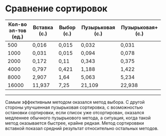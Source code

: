 # Сравнение сортировок
|Кол-во эл-тов (ед.)|Вставка (с.)|Выбор (с.)|Пузырьковая (с.)|Пузырьковая+ (с.)|
|----------|-----------|-----------|-----------|-----------|
|500       |0,016      |0,015      |0,032      |0,031      |
|1000      |0,031      |0,015      |0,094      |0,078      |
|2000      |0,172      |0,11      |0,343       |0,375      |
|4000      |0,797      |0,421      |1,188      |1,422      |
|8000      |2,907      |1,64      |5,063        |5,234      |
|16000     |11,937     |7,25      |21,109     |22,938     |  
---   
Самым эффективным методом оказался метод выбора. С другой стороны улучшенная пузырьковая сортировка, с возможностью остановки сортировки, если список уже отсортирован, оказался медленнее обычного пузырькового метода, а ситуация, когда такой метод оказывается быстрее, крайне редкая. Метод сортироввки вставкой показал средний результат относительно остальных методов.
